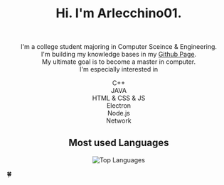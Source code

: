 <div align="center">
	<br>
	<br>
</div>
<div align="center" class="all">

<h1 align="center">Hi. I'm Arlecchino01. </h1><br>
<div class="a"><p style="line-height=200%;">I'm a college student majoring in Computer Sceince & Engineering.<br>
I'm building my knowledge bases in my <a href="https://arlecchino01.github.io/" target = "_blank" title = "arlecchino01.github.io">Github Page</a>.<br>
My ultimate goal is to become a master in computer.<br>
I'm especially interested in </p></div>
C++<br>
JAVA<br>
HTML & CSS & JS<br>
Electron<br>
Node.js<br>
Network<br>

<!---## GitHub Stats

![Arlecchino's GitHub stats](https://github-readme-stats.vercel.app/api?username=Arlecchino01&show_icons=true&theme=radical) --->

## Most used Languages

![Top Languages](https://github-readme-stats.vercel.app/api/top-langs/?username=Arlecchino01&layout=compact&theme=nightowl)

</div>
  
  🍀


<!---
Arlecchino01/Arlecchino01 is a ✨ special ✨ repository because its `README.md` (this file) appears on your GitHub profile.
You can click the Preview link to take a look at your changes.
--->
